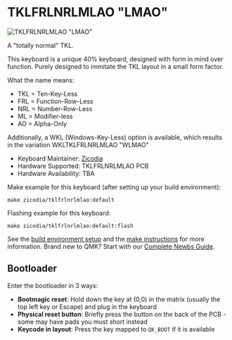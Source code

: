 # TKLFRLNRLMLAO "LMAO"

![TKLFRLNRLMLAO "LMAO"](https://imgur.com/a/NdomFca.jpg)

A "totally normal" TKL.

This keyboard is a unique 40% keyboard, designed with form in mind over function. Purely designed to immitate the TKL layout in a small form factor.

What the name means:
- TKL = Ten-Key-Less
- FRL = Function-Row-Less
- NRL = Number-Row-Less
- ML = Modifier-less
- AO = Alpha-Only

Additionally, a WKL (Windows-Key-Less) option is available, which results in the variation WKLTKLFRLNRLMLAO "WLMAO"

* Keyboard Maintainer: [Zicodia](https://github.com/Zicodia)
* Hardware Supported: TKLFRLNRLMLAO PCB
* Hardware Availability: TBA

Make example for this keyboard (after setting up your build environment):

    make zicodia/tklfrlnrlmlao:default

Flashing example for this keyboard:

    make zicodia/tklfrlnrlmlao:default:flash

See the [build environment setup](https://docs.qmk.fm/#/getting_started_build_tools) and the [make instructions](https://docs.qmk.fm/#/getting_started_make_guide) for more information. Brand new to QMK? Start with our [Complete Newbs Guide](https://docs.qmk.fm/#/newbs).

## Bootloader

Enter the bootloader in 3 ways:

* **Bootmagic reset**: Hold down the key at (0,0) in the matrix (usually the top left key or Escape) and plug in the keyboard
* **Physical reset button**: Briefly press the button on the back of the PCB - some may have pads you must short instead
* **Keycode in layout**: Press the key mapped to `QK_BOOT` if it is available
